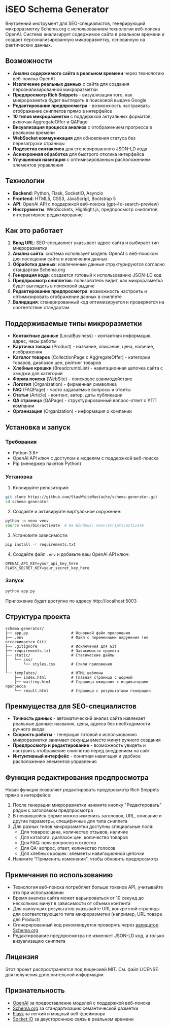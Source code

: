 # iSEO Schema Generator

Внутренний инструмент для SEO-специалистов, генерирующий микроразметку Schema.org с использованием технологии веб-поиска OpenAI. Система анализирует содержимое сайта в реальном времени и создает персонализированную микроразметку, основанную на фактических данных.

## Возможности

* **Анализ содержимого сайта в реальном времени** через технологию веб-поиска OpenAI
* **Извлечение реальных данных** с сайта для создания персонализированной микроразметки
* **Предпросмотр Rich Snippets** - визуализация того, как микроразметка будет выглядеть в поисковой выдаче Google
* **Редактирование предпросмотра** - возможность настраивать отображение сниппетов прямо в интерфейсе
* **10 типов микроразметки** с поддержкой актуальных форматов, включая AggregateOffer и QAPage
* **Визуализация процесса анализа** с отображением прогресса в реальном времени
* **WebSocket коммуникация** для обновления статуса без перезагрузки страницы
* **Подсветка синтаксиса** для сгенерированного JSON-LD кода
* **Асинхронная обработка** для быстрого отклика интерфейса
* **Улучшенная навигация** с оптимизированным расположением элементов управления

## Технологии

* **Backend**: Python, Flask, SocketIO, Asyncio
* **Frontend**: HTML5, CSS3, JavaScript, Bootstrap 5
* **API**: OpenAI API с поддержкой веб-поиска (gpt-4o-search-preview)
* **Инструменты**: WebSockets, Highlight.js, предпросмотр сниппетов, интерактивное редактирование

## Как это работает

1. **Ввод URL**: SEO-специалист указывает адрес сайта и выбирает тип микроразметки
2. **Анализ сайта**: система использует модель OpenAI с веб-поиском для посещения сайта и извлечения данных
3. **Обработка данных**: извлеченные данные структурируются согласно стандартам Schema.org
4. **Генерация кода**: создается готовый к использованию JSON-LD код
5. **Предпросмотр сниппетов**: пользователь видит, как микроразметка будет выглядеть в поисковой выдаче
6. **Редактирование предпросмотра**: возможность настроить и оптимизировать отображение данных в сниппете
7. **Валидация**: сгенерированный код оптимизируется и проверяется на соответствие стандартам

## Поддерживаемые типы микроразметки

* **Контактные данные** (LocalBusiness) - контактная информация, адрес, часы работы
* **Карточка товара** (Product) - название, описание, цена, наличие, изображения
* **Каталог товаров** (CollectionPage с AggregateOffer) - категории товаров, диапазон цен, рейтинг товаров
* **Хлебные крошки** (BreadcrumbList) - навигационная цепочка сайта с эмоджи для категорий
* **Форма поиска** (WebSite) - поисковое взаимодействие
* **Логотип** (Organization) - фирменная символика
* **FAQ** (FAQPage) - часто задаваемые вопросы и ответы
* **Статья** (Article) - контент, автор, даты публикации
* **QA страница** (QAPage) - структурированный вопрос-ответ с УТП компании
* **Организация** (Organization) - информация о компании

## Установка и запуск

### Требования
* Python 3.8+
* OpenAI API ключ с доступом к моделям с поддержкой веб-поиска
* Pip (менеджер пакетов Python)

### Установка

1. Клонируйте репозиторий:
```bash
git clone https://github.com/StasWhiteMustache/schema-generator.git
cd schema-generator
```

2. Создайте и активируйте виртуальное окружение:
```bash
python -m venv venv
source venv/bin/activate  # На Windows: venv\Scripts\activate
```

3. Установите зависимости:
```bash
pip install -r requirements.txt
```

4. Создайте файл `.env` и добавьте ваш OpenAI API ключ:
```
OPENAI_API_KEY=your_api_key_here
FLASK_SECRET_KEY=your_secret_key_here
```

### Запуск

```bash
python app.py
```

Приложение будет доступно по адресу http://localhost:5003

## Структура проекта

```
schema-generator/
├── app.py                   # Основной файл приложения
├── .env                     # Файл с переменными окружения (не отслеживается Git)
├── .gitignore               # Исключения для Git
├── requirements.txt         # Зависимости проекта
├── static/                  # Статические файлы
│   └── css/
│       └── styles.css       # Стили приложения
│
└── templates/               # HTML шаблоны
    ├── index.html           # Главная страница с формой
    ├── waiting.html         # Страница ожидания с индикаторами прогресса
    └── result.html          # Страница с результатами генерации
```

## Преимущества для SEO-специалистов

* **Точность данных** - автоматический анализ сайта извлекает реальные данные: названия, цены, адреса без необходимости ручного ввода
* **Скорость работы** - генерация готовой к использованию микроразметки занимает секунды вместо минут ручного создания
* **Предпросмотр и редактирование** - возможность увидеть и настроить отображение сниппетов перед внедрением на сайт
* **Интуитивный интерфейс** - понятная навигация и удобное расположение элементов управления

## Функция редактирования предпросмотра

Новая функция позволяет редактировать предпросмотр Rich Snippets прямо в интерфейсе:

1. После генерации микроразметки нажмите кнопку "Редактировать" рядом с заголовком предпросмотра
2. В появившейся форме можно изменить заголовок, URL, описание и другие параметры, специфичные для типа сниппета
3. Для разных типов микроразметки доступны специальные поля:
   - Для товаров: цена, количество отзывов, наличие
   - Для каталога: диапазон цен, количество товаров
   - Для FAQ: поля вопросов и ответов
   - Для QA: вопрос, ответ, количество голосов
   - Для хлебных крошек: элементы навигационной цепочки
4. Нажмите "Применить изменения", чтобы обновить предпросмотр

## Примечания по использованию

* Технология веб-поиска потребляет больше токенов API, учитывайте это при использовании
* Время анализа сайта может варьироваться от 10 секунд до нескольких минут в зависимости от объема контента
* Для наилучших результатов указывайте URL конкретной страницы для соответствующего типа микроразметки (например, URL товара для Product)
* Сгенерированный код рекомендуется проверять через [валидатор Schema.org](https://validator.schema.org/)
* Редактирование предпросмотра не изменяет JSON-LD код, а только визуализацию сниппета

## Лицензия

Этот проект распространяется под лицензией MIT. См. файл LICENSE для получения дополнительной информации.

## Признательность

* [OpenAI](https://openai.com/) за предоставление моделей с поддержкой веб-поиска
* [Schema.org](https://schema.org/) за стандартизацию семантической разметки
* [Flask](https://flask.palletsprojects.com/) за легкий и мощный веб-фреймворк
* [Socket.IO](https://socket.io/) за двустороннюю связь в реальном времени

